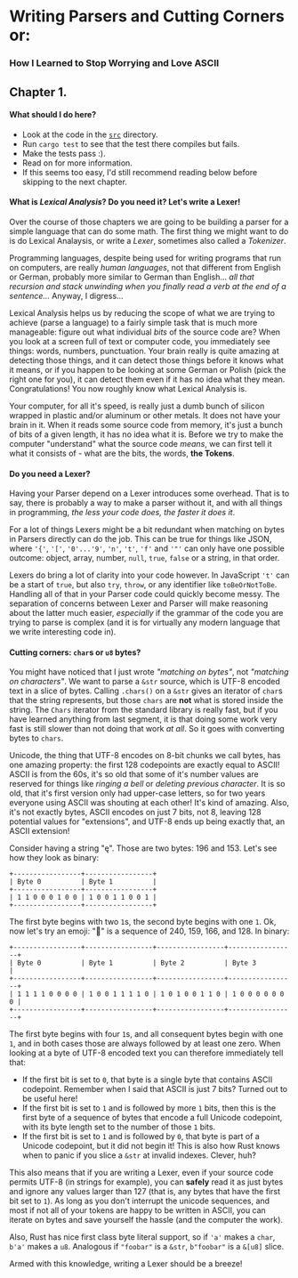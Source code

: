 # Writing Parsers and Cutting Corners or:

### How I Learned to Stop Worrying and Love ASCII

## Chapter 1.

#### What should I do here?

* Look at the code in the [`src`](src) directory.
* Run `cargo test` to see that the test there compiles but fails.
* Make the tests pass :).
* Read on for more information.
* If this seems too easy, I'd still recommend reading below before skipping to the next chapter.

#### What is *Lexical Analysis*? Do you need it? Let's write a Lexer!

Over the course of those chapters we are going to be building a parser for a simple language that can do some math. The first thing we might want to do is do Lexical Analaysis, or write a *Lexer*, sometimes also called a *Tokenizer*.

Programming languages, despite being used for writing programs that run on computers, are really *human languages*, not that different from English or German, probably more similar to German than English... *all that recursion and stack unwinding when you finally read a verb at the end of a sentence...* Anyway, I digress...

Lexical Analysis helps us by reducing the scope of what we are trying to achieve (parse a language) to a fairly simple task that is much more manageable: figure out what individual *bits* of the source code are? When you look at a screen full of text or computer code, you immediately see things: words, numbers, punctuation. Your brain really is quite amazing at detecting those things, and it can detect those things before it knows what it means, or if you happen to be looking at some German or Polish (pick the right one for you), it can detect them even if it has no idea what they mean. Congratulations! You now roughly know what Lexical Analysis is.

Your computer, for all it's speed, is really just a dumb bunch of silicon wrapped in plastic and/or aluminum or other metals. It does not have your brain in it. When it reads some source code from memory, it's just a bunch of bits of a given length, it has no idea what it is. Before we try to make the computer "understand" what the source code _means_, we can first tell it what it consists of - what are the bits, the words, **the Tokens**.

#### Do you need a Lexer?

Having your Parser depend on a Lexer introduces some overhead. That is to say, there is probably a way to make a parser without it, and with all things in programming, *the less your code does, the faster it does it*.

For a lot of things Lexers might be a bit redundant when matching on bytes in Parsers directly can do the job. This can be true for things like JSON, where `'{'`, `'['`, `'0'...'9'`, `'n'`, `'t'`, `'f'` and `'"'` can only have one possible outcome: object, array, number, `null`, `true`, `false` or a string, in that order.

Lexers do bring a lot of clarity into your code however. In JavaScript `'t'` can be a start of `true`, but also `try`, `throw`, or any identifier like `toBeOrNotToBe`. Handling all of that in your Parser code could quickly become messy. The separation of concerns between Lexer and Parser will make reasoning about the latter much easier, *especially* if the grammar of the code you are trying to parse is complex (and it is for virtually any modern language that we write interesting code in).

#### Cutting corners: `char`s or `u8` bytes?

You might have noticed that I just wrote *"matching on bytes"*, not *"matching on characters"*. We want to parse a `&str` source, which is UTF-8 encoded text in a slice of bytes. Calling `.chars()` on a `&str` gives an iterator of `char`s that the string represents, but those `chars` are **not** what is stored inside the string. The `Chars` iterator from the standard library is really fast, but if you have learned anything from last segment, it is that doing some work very fast is still slower than not doing that work *at all*. So it goes with converting bytes to `chars`.

Unicode, the thing that UTF-8 encodes on 8-bit chunks we call bytes, has one amazing property: the first 128 codepoints are exactly equal to ASCII! ASCII is from the 60s, it's so old that some of it's number values are reserved for things like *ringing a bell* or *deleting previous character*. It is so old, that it's first version only had upper-case letters, so for two years everyone using ASCII was shouting at each other! It's kind of amazing. Also, it's not exactly bytes, ASCII encodes on just 7 bits, not 8, leaving 128 potential values for "extensions", and UTF-8 ends up being exactly that, an ASCII extension!

Consider having a string "ę". Those are two bytes: 196 and 153. Let's see how they look as binary:

```
+-----------------+-----------------+
| Byte 0          | Byte 1          |
+-----------------+-----------------+
| 1 1 0 0 0 1 0 0 | 1 0 0 1 1 0 0 1 |
+-----------------+-----------------+
```

The first byte begins with two `1`s, the second byte begins with one `1`. Ok, now let's try an emoji: "🦀" is a sequence of 240, 159, 166, and 128. In binary:

```
+-----------------+-----------------+-----------------+-----------------+
| Byte 0          | Byte 1          | Byte 2          | Byte 3          |
+-----------------+-----------------+-----------------+-----------------+
| 1 1 1 1 0 0 0 0 | 1 0 0 1 1 1 1 0 | 1 0 1 0 0 1 1 0 | 1 0 0 0 0 0 0 0 |
+-----------------+-----------------+-----------------+-----------------+
```

The first byte begins with four `1`s, and all consequent bytes begin with one `1`, and in both cases those are always followed by at least one zero. When looking at a byte of UTF-8 encoded text you can therefore immediately tell that:

* If the first bit is set to `0`, that byte is a single byte that contains ASCII codepoint. Remember when I said that ASCII is just 7 bits? Turned out to be useful here!
* If the first bit is set to `1` and is followed by more `1` bits, then this is the first byte of a sequence of bytes that encode a full Unicode codepoint, with its byte length set to the number of those `1` bits.
* If the first bit is set to `1` and is followed by `0`, that byte is part of a Unicode codepoint, but it did not begin it! This is also how Rust knows when to panic if you slice a `&str` at invalid indexes. Clever, huh?

This also means that if you are writing a Lexer, even if your source code permits UTF-8 (in strings for example), you can **safely** read it as just bytes and ignore any values larger than 127 (that is, any bytes that have the first bit set to `1`). As long as you don't interrupt the unicode sequences, and most if not all of your tokens are happy to be written in ASCII, you can iterate on bytes and save yourself the hassle (and the computer the work).

Also, Rust has nice first class byte literal support, so if `'a'` makes a `char`, `b'a'` makes a `u8`. Analogous if `"foobar"` is a `&str`, `b"foobar"` is a `&[u8]` slice.

Armed with this knowledge, writing a Lexer should be a breeze!
